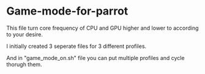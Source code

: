 # Game-mode-for-parrot
This file turn core frequency of CPU and GPU higher and lower to according to your desire.

I initially created 3 seperate files for 3 different profiles. 

And in "game_mode_on.sh" file you can put multiple profiles and cycle thorugh them.
